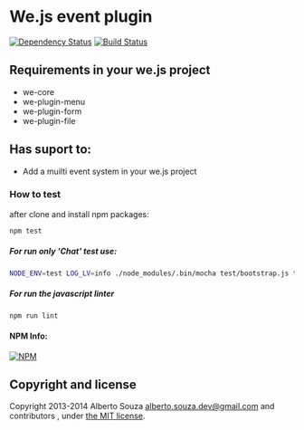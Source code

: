 # We.js event plugin

[![Dependency Status](https://david-dm.org/wejs/we-plugin-event.png)](https://david-dm.org/wejs/we-plugin-event)
[![Build Status](https://travis-ci.org/wejs/we-plugin-event.svg?branch=0.3.x)](https://travis-ci.org/wejs/we-plugin-event)

## Requirements in your we.js project

- we-core
- we-plugin-menu
- we-plugin-form
- we-plugin-file

## Has suport to:

 - Add a muilti event system in your we.js project

### How to test

after clone and install npm packages:

```sh
npm test
```

##### For run only 'Chat' test use:

```sh
NODE_ENV=test LOG_LV=info ./node_modules/.bin/mocha test/bootstrap.js test/**/*.test.js -g 'Chat'
```

##### For run the javascript linter

```sh
npm run lint
```

#### NPM Info:
[![NPM](https://nodei.co/npm/we-plugin-event.png?downloads=true&downloadRank=true&stars=true)](https://nodei.co/npm/we-plugin-event/)

## Copyright and license

Copyright 2013-2014 Alberto Souza <alberto.souza.dev@gmail.com> and contributors , under [the MIT license](LICENSE).
